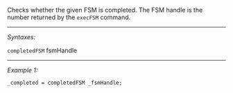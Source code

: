 Checks whether the given FSM is completed. The FSM handle is the number returned by the `execFSM` command.


---
*Syntaxes:*

`completedFSM` fsmHandle

---
*Example 1:*

```sqf
_completed = completedFSM _fsmHandle;
```